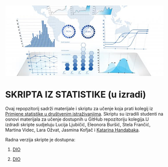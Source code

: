 


<p align="center">
  <img src="Foto/avatar.jpg" width="750" title="hover text">
</p>



# SKRIPTA IZ STATISTIKE (u izradi)

Ovaj repopzitorij sadrži materijale i skriptu za učenje koja prati kolegij iz [Primjene statistike u društvenim istraživanjima](https://github.com/BrbanMiro/Statistika). Skriptu su izradili studenti na osnovi materijala za učenje dostupnih u GitHub repozitoriju kolegija.U izdradi skripte sudjeluju Lucija Ljubičić, Eleonora Buršić, Stela Frančić, Martina Videc, Lara Ožvat, Jasmina Kofjač i [Katarina Handabaka](https://github.com/kitketica).


Radna verzija skripte je dostupna:

1. [DIO](https://raw.githack.com/kitketica/Statistika_skripte/main/R/Skripta-stat.html)

2. [DIO](https://raw.githack.com/kitketica/Statistika_skripte/main/Skripta2-RMD.html)
